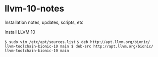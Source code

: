 # llvm-10-notes
Installation notes, updates, scripts, etc

Install LLVM 10

`$ sudo vim /etc/apt/sources.list`
`$ deb http://apt.llvm.org/bionic/ llvm-toolchain-bionic-10 main
$ deb-src http://apt.llvm.org/bionic/ llvm-toolchain-bionic-10 main`